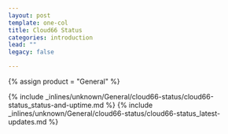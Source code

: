 ```yaml
---
layout: post
template: one-col
title: Cloud66 Status
categories: introduction
lead: ""
legacy: false

---
```

{% assign product = "General" %}

{% include _inlines/unknown/General/cloud66-status/cloud66-status_status-and-uptime.md %}
{% include _inlines/unknown/General/cloud66-status/cloud66-status_latest-updates.md %}
